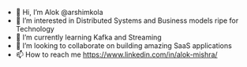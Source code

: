 - 👋 Hi, I’m Alok @arshimkola
- 👀 I’m interested in Distributed Systems and Business models ripe for Technology 
- 🌱 I’m currently learning Kafka and Streaming
- 💞️ I’m looking to collaborate on building amazing SaaS applications
- 📫 How to reach me https://www.linkedin.com/in/alok-mishra/ 

<!---
arshimkola/arshimkola is a ✨ special ✨ repository because its `README.md` (this file) appears on your GitHub profile.
You can click the Preview link to take a look at your changes.
--->
